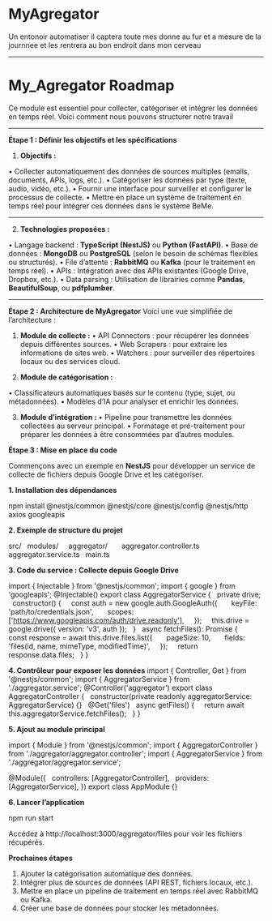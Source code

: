 # MyAgregator
Un entonoir automatiser il captera toute mes donne au fur et a mesure de la journnee et les rentrera au bon endroit dans mon cerveau

---
# My_Agregator Roadmap

Ce module est essentiel pour collecter, catégoriser et intégrer les données en temps réel. Voici comment nous pouvons structurer notre travail 

---
**Étape 1 : Définir les objectifs et les spécifications**
1. **Objectifs :**

• Collecter automatiquement des données de sources multiples (emails, documents, APIs, logs, etc.).
• Catégoriser les données par type (texte, audio, vidéo, etc.).
• Fournir une interface pour surveiller et configurer le processus de collecte.
• Mettre en place un système de traitement en temps réel pour intégrer ces données dans le système BeMe.

---
2. **Technologies proposées :**

• Langage backend : **TypeScript (NestJS)** ou **Python (FastAPI)**.
• Base de données : **MongoDB** ou **PostgreSQL** (selon le besoin de schémas flexibles ou structurés).
• File d’attente : **RabbitMQ** ou **Kafka** (pour le traitement en temps réel).
• APIs : Intégration avec des APIs existantes (Google Drive, Dropbox, etc.).
• Data parsing : Utilisation de librairies comme **Pandas**, **BeautifulSoup**, ou **pdfplumber**.

---

**Étape 2 : Architecture de MyAgregator**
Voici une vue simplifiée de l’architecture :
1. **Module de collecte :**
• API Connectors : pour récupérer les données depuis différentes sources.
• Web Scrapers : pour extraire les informations de sites web.
• Watchers : pour surveiller des répertoires locaux ou des services cloud.

2. **Module de catégorisation :**

• Classificateurs automatiques basés sur le contenu (type, sujet, ou métadonnées).
• Modèles d’IA pour analyser et enrichir les données.

3. **Module d’intégration :**
• Pipeline pour transmettre les données collectées au serveur principal.
• Formatage et pré-traitement pour préparer les données à être consommées par d’autres modules.

**Étape 3 : Mise en place du code**

Commençons avec un exemple en **NestJS** pour développer un service de collecte de fichiers depuis Google Drive et les catégoriser.

**1. Installation des dépendances**

npm install @nestjs/common @nestjs/core @nestjs/config @nestjs/http axios googleapis

**2. Exemple de structure du projet**

src/
  modules/
    aggregator/
      aggregator.controller.ts
      aggregator.service.ts
  main.ts

**3. Code du service : Collecte depuis Google Drive**

import { Injectable } from '@nestjs/common';
import { google } from 'googleapis';
@Injectable()
export class AggregatorService {
  private drive;
  constructor() {
    const auth = new google.auth.GoogleAuth({
      keyFile: 'path/to/credentials.json',
      scopes: ['https://www.googleapis.com/auth/drive.readonly'],
    });
    this.drive = google.drive({ version: 'v3', auth });
  }
  async fetchFiles(): Promise<any> {
    const response = await this.drive.files.list({
      pageSize: 10,
      fields: 'files(id, name, mimeType, modifiedTime)',
    });
    return response.data.files;
  }
}


**4. Contrôleur pour exposer les données**
import { Controller, Get } from '@nestjs/common';
import { AggregatorService } from './aggregator.service';
@Controller('aggregator')
export class AggregatorController {
  constructor(private readonly aggregatorService: AggregatorService) {}
  @Get('files')
  async getFiles() {
    return await this.aggregatorService.fetchFiles();
  }
}

**5. Ajout au module principal**

import { Module } from '@nestjs/common';
import { AggregatorController } from './aggregator/aggregator.controller';
import { AggregatorService } from './aggregator/aggregator.service';

@Module({
  controllers: [AggregatorController],
  providers: [AggregatorService],
})
export class AppModule {}

**6. Lancer l’application**

npm run start

Accédez à http://localhost:3000/aggregator/files pour voir les fichiers récupérés.

**Prochaines étapes**

1. Ajouter la catégorisation automatique des données.
2. Intégrer plus de sources de données (API REST, fichiers locaux, etc.).
3. Mettre en place un pipeline de traitement en temps réel avec RabbitMQ ou Kafka.
4. Créer une base de données pour stocker les métadonnées.
